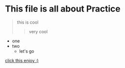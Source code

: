 # This file is all about Practice

> this is cool
>> very cool

* one 
* two
   * let's go 


[click this enjoy :)](https://www.youtube.com/watch?v=fcYt6R9payM&list=RDfcYt6R9payM&start_radio=1)


